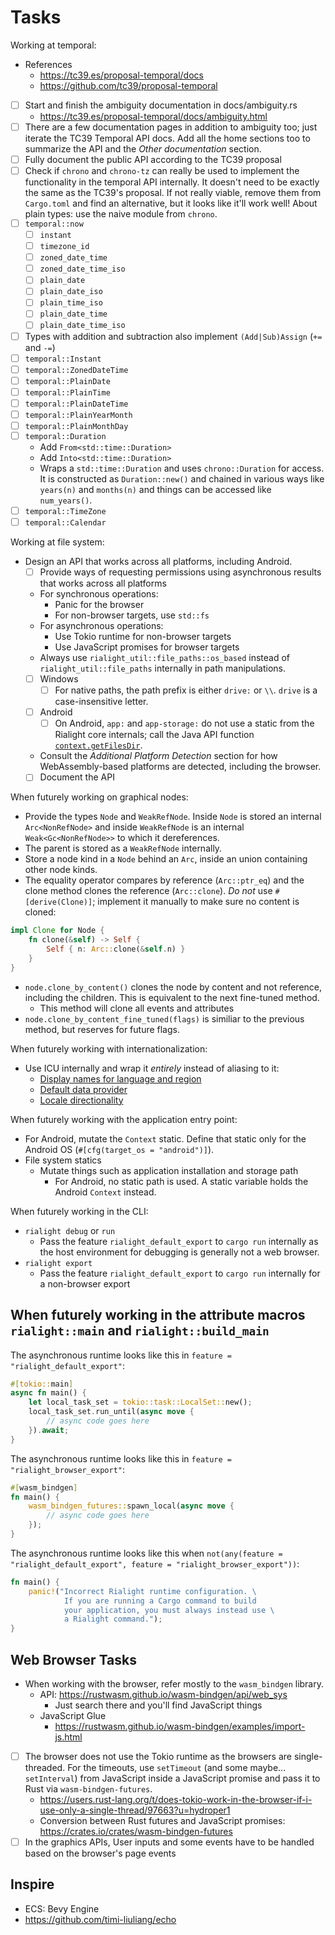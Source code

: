# Tasks

Working at temporal:

- References
  - https://tc39.es/proposal-temporal/docs
  - https://github.com/tc39/proposal-temporal
- [ ] Start and finish the ambiguity documentation in docs/ambiguity.rs
  - https://tc39.es/proposal-temporal/docs/ambiguity.html
- [ ] There are a few documentation pages in addition to ambiguity too; just iterate the TC39 Temporal API docs. Add all the home sections too to summarize the API and the _Other documentation_ section.
- [ ] Fully document the public API according to the TC39 proposal
- [ ] Check if `chrono` and `chrono-tz` can really be used to implement the functionality in the temporal API internally. It doesn't need to be exactly the same as the TC39's proposal. If not really viable, remove them from `Cargo.toml` and find an alternative, but it looks like it'll work well! About plain types: use the naive module from `chrono`.
- [ ] `temporal::now`
  - [ ] `instant`
  - [ ] `timezone_id`
  - [ ] `zoned_date_time`
  - [ ] `zoned_date_time_iso`
  - [ ] `plain_date`
  - [ ] `plain_date_iso`
  - [ ] `plain_time_iso`
  - [ ] `plain_date_time`
  - [ ] `plain_date_time_iso`
- [ ] Types with addition and subtraction also implement `(Add|Sub)Assign` (`+=` and `-=`)
- [ ] `temporal::Instant`
- [ ] `temporal::ZonedDateTime`
- [ ] `temporal::PlainDate`
- [ ] `temporal::PlainTime`
- [ ] `temporal::PlainDateTime`
- [ ] `temporal::PlainYearMonth`
- [ ] `temporal::PlainMonthDay`
- [ ] `temporal::Duration`
  - Add `From<std::time::Duration>`
  - Add `Into<std::time::Duration>`
  - Wraps a `std::time::Duration` and uses `chrono::Duration` for access. It is constructed as `Duration::new()` and chained in various ways like `years(n)` and `months(n)` and things can be accessed like `num_years()`.
- [ ] `temporal::TimeZone`
- [ ] `temporal::Calendar`

Working at file system:

- Design an API that works across all platforms, including Android.
  - [ ] Provide ways of requesting permissions using asynchronous results that works across all platforms
  - For synchronous operations:
    - Panic for the browser
    - For non-browser targets, use `std::fs`
  - For asynchronous operations:
    - Use Tokio runtime for non-browser targets
    - Use JavaScript promises for browser targets
  - Always use `rialight_util::file_paths::os_based` instead of `rialight_util::file_paths` internally in path manipulations.
  - [ ] Windows
    - [ ] For native paths, the path prefix is either `drive:` or `\\`.  `drive` is a case-insensitive letter.
  - [ ] Android
    - [ ] On Android, `app:` and `app-storage:` do not use a static from the Rialight core internals; call the Java API function [`context.getFilesDir`](https://developer.android.com/reference/android/content/Context#getFilesDir()).
  - Consult the _Additional Platform Detection_ section for how WebAssembly-based platforms are detected, including the browser.
  - [ ] Document the API

When futurely working on graphical nodes:

- Provide the types `Node` and `WeakRefNode`. Inside `Node` is stored an internal `Arc<NonRefNode>` and inside `WeakRefNode` is an internal `Weak<Gc<NonRefNode>>` to which it dereferences.
- The parent is stored as a `WeakRefNode` internally.
- Store a node kind in a `Node` behind an `Arc`, inside an union containing other node kinds.
- The equality operator compares by reference (`Arc::ptr_eq`) and the clone method clones the reference (`Arc::clone`). _Do not_ use `#[derive(Clone)]`; implement it manually to make sure no content is cloned:
```rust
impl Clone for Node {
    fn clone(&self) -> Self {
        Self { n: Arc::clone(&self.n) }
    }
}
```
- `node.clone_by_content()` clones the node by content and not reference, including the children. This is equivalent to the next fine-tuned method.
  - This method will clone all events and attributes
- `node.clone_by_content_fine_tuned(flags)` is similiar to the previous method, but reserves for future flags.

When futurely working with internationalization:

- Use ICU internally and wrap it _entirely_ instead of aliasing to it:
  - [Display names for language and region](https://github.com/unicode-org/icu4x/issues/3167)
  - [Default data provider](https://github.com/unicode-org/icu4x/issues/3180)
  - [Locale directionality](https://github.com/unicode-org/icu4x/issues/3172)

When futurely working with the application entry point:

- For Android, mutate the `Context` static. Define that static only for the Android OS (`#[cfg(target_os = "android")]`).
- File system statics
  - Mutate things such as application installation and storage path
    - For Android, no static path is used. A static variable holds the Android `Context` instead.

When futurely working in the CLI:

- `rialight debug` or `run`
  - Pass the feature `rialight_default_export` to `cargo run` internally as the host environment for debugging is generally not a web browser.
- `rialight export`
  - Pass the feature `rialight_default_export` to `cargo run` internally for a non-browser export

## When futurely working in the attribute macros `rialight::main` and `rialight::build_main`

The asynchronous runtime looks like this in `feature = "rialight_default_export"`:

```rust
#[tokio::main]
async fn main() {
    let local_task_set = tokio::task::LocalSet::new();
    local_task_set.run_until(async move {
        // async code goes here
    }).await;
}
```

The asynchronous runtime looks like this in `feature = "rialight_browser_export"`:

```rust
#[wasm_bindgen]
fn main() {
    wasm_bindgen_futures::spawn_local(async move {
        // async code goes here
    });
}
```

The asynchronous runtime looks like this when `not(any(feature = "rialight_default_export", feature = "rialight_browser_export"))`:

```rust
fn main() {
    panic!("Incorrect Rialight runtime configuration. \
            If you are running a Cargo command to build
            your application, you must always instead use \
            a Rialight command.");
}
```

## Web Browser Tasks

- When working with the browser, refer mostly to the `wasm_bindgen` library.
  - API: https://rustwasm.github.io/wasm-bindgen/api/web_sys
    - Just search there and you'll find JavaScript things
  - JavaScript Glue
    - https://rustwasm.github.io/wasm-bindgen/examples/import-js.html
- [ ] The browser does not use the Tokio runtime as the browsers are single-threaded. For the timeouts, use `setTimeout` (and some maybe... `setInterval`) from JavaScript inside a JavaScript promise and pass it to Rust via `wasm-bindgen-futures`.
  - https://users.rust-lang.org/t/does-tokio-work-in-the-browser-if-i-use-only-a-single-thread/97663?u=hydroper1
  - Conversion between Rust futures and JavaScript promises: https://crates.io/crates/wasm-bindgen-futures
- [ ] In the graphics APIs, User inputs and some events have to be handled based on the browser's page events

## Inspire

- ECS: Bevy Engine
- https://github.com/timi-liuliang/echo